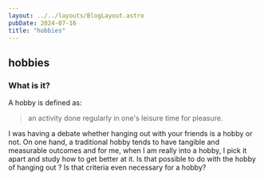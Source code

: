 ```yaml
---
layout: ../../layouts/BlogLayout.astro
pubDate: 2024-07-16
title: "hobbies"
---
```


## hobbies

### What is it?

A hobby is defined as:

> an activity done regularly in one's leisure time for pleasure.

I was having a debate whether hanging out with your friends is a hobby or not. On one hand, a traditional hobby tends to have tangible and measurable outcomes and for me, when I am really into a hobby, I pick it apart and study how to get better at it. Is that possible to do with the hobby of hanging out ? Is that criteria even necessary for a hobby?